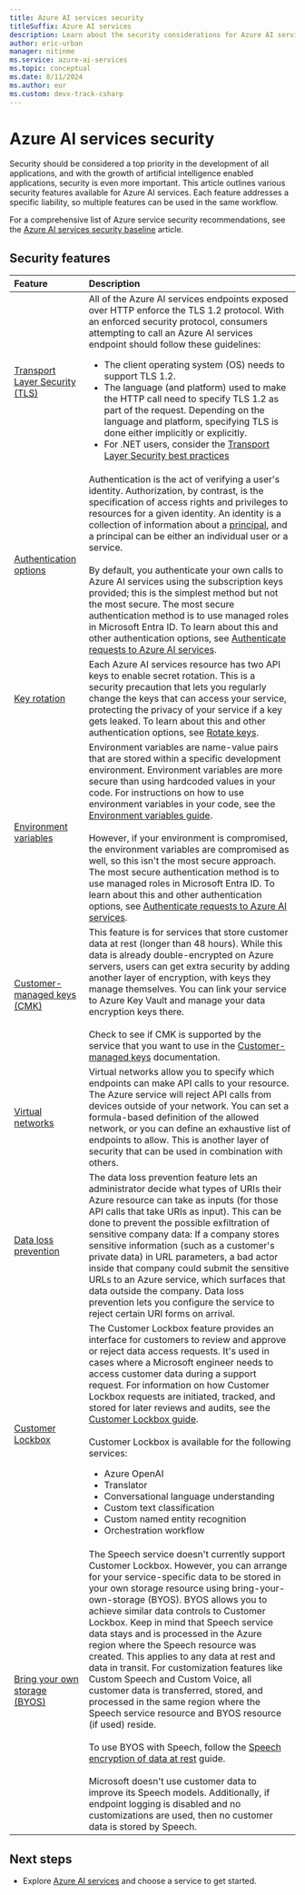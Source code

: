 ```yaml
---
title: Azure AI services security
titleSuffix: Azure AI services
description: Learn about the security considerations for Azure AI services usage.
author: eric-urban
manager: nitinme
ms.service: azure-ai-services
ms.topic: conceptual
ms.date: 8/11/2024
ms.author: eur
ms.custom: devx-track-csharp
---
```


# Azure AI services security

Security should be considered a top priority in the development of all applications, and with the growth of artificial intelligence enabled applications, security is even more important. This article outlines various security features available for Azure AI services. Each feature addresses a specific liability, so multiple features can be used in the same workflow.

For a comprehensive list of Azure service security recommendations, see the [Azure AI services security baseline](/security/benchmark/azure/baselines/cognitive-services-security-baseline?toc=%2Fazure%2Fcognitive-services%2FTOC.json) article.

## Security features

|Feature | Description |
|:---|:---|
| [Transport Layer Security (TLS)](/dotnet/framework/network-programming/tls) | All of the Azure AI services endpoints exposed over HTTP enforce the TLS 1.2 protocol. With an enforced security protocol, consumers attempting to call an Azure AI services endpoint should follow these guidelines:<ul><li>The client operating system (OS) needs to support TLS 1.2.</li><li>The language (and platform) used to make the HTTP call need to specify TLS 1.2 as part of the request. Depending on the language and platform, specifying TLS is done either implicitly or explicitly.</li><li>For .NET users, consider the [Transport Layer Security best practices](/dotnet/framework/network-programming/tls)</li></ul> |
| [Authentication options](./authentication.md)| Authentication is the act of verifying a user's identity. Authorization, by contrast, is the specification of access rights and privileges to resources for a given identity. An identity is a collection of information about a <a href="https://en.wikipedia.org/wiki/Principal_(computer_security)" target="_blank">principal</a>, and a principal can be either an individual user or a service.<br/><br/>By default, you authenticate your own calls to Azure AI services using the subscription keys provided; this is the simplest method but not the most secure. The most secure authentication method is to use managed roles in Microsoft Entra ID. To learn about this and other authentication options, see [Authenticate requests to Azure AI services](./authentication.md).|
| [Key rotation](./authentication.md)| Each Azure AI services resource has two API keys to enable secret rotation. This is a security precaution that lets you regularly change the keys that can access your service, protecting the privacy of your service if a key gets leaked. To learn about this and other authentication options, see [Rotate keys](./rotate-keys.md). |
| [Environment variables](cognitive-services-environment-variables.md) | Environment variables are name-value pairs that are stored within a specific development environment. Environment variables are more secure than using hardcoded values in your code. For instructions on how to use environment variables in your code, see the [Environment variables guide](cognitive-services-environment-variables.md).<br/><br/>However, if your environment is compromised, the environment variables are compromised as well, so this isn't the most secure approach. The most secure authentication method is to use managed roles in Microsoft Entra ID. To learn about this and other authentication options, see [Authenticate requests to Azure AI services](./authentication.md).|
| [Customer-managed keys (CMK)](./encryption/cognitive-services-encryption-keys-portal.md) | This feature is for services that store customer data at rest (longer than 48 hours). While this data is already double-encrypted on Azure servers, users can get extra security by adding another layer of encryption, with keys they manage themselves. You can link your service to Azure Key Vault and manage your data encryption keys there.<br/><br/>Check to see if CMK is supported by the service that you want to use in the [Customer-managed keys](./encryption/cognitive-services-encryption-keys-portal.md) documentation.|
| [Virtual networks](./cognitive-services-virtual-networks.md) | Virtual networks allow you to specify which endpoints can make API calls to your resource. The Azure service will reject API calls from devices outside of your network. You can set a formula-based definition of the allowed network, or you can define an exhaustive list of endpoints to allow. This is another layer of security that can be used in combination with others. |
| [Data loss prevention](./cognitive-services-data-loss-prevention.md) | The data loss prevention feature lets an administrator decide what types of URIs their Azure resource can take as inputs (for those API calls that take URIs as input). This can be done to prevent the possible exfiltration of sensitive company data: If a company stores sensitive information (such as a customer's private data) in URL parameters, a bad actor inside that company could submit the sensitive URLs to an Azure service, which surfaces that data outside the company. Data loss prevention lets you configure the service to reject certain URI forms on arrival.|
| [Customer Lockbox](/azure/security/fundamentals/customer-lockbox-overview) |The Customer Lockbox feature provides an interface for customers to review and approve or reject data access requests. It's used in cases where a Microsoft engineer needs to access customer data during a support request. For information on how Customer Lockbox requests are initiated, tracked, and stored for later reviews and audits, see the [Customer Lockbox guide](/azure/security/fundamentals/customer-lockbox-overview).<br/><br/>Customer Lockbox is available for the following services:<ul><li>Azure OpenAI</li><li>Translator</li><li>Conversational language understanding</li><li>Custom text classification</li><li>Custom named entity recognition</li><li>Orchestration workflow</li></ul>|
| [Bring your own storage (BYOS)](./speech-service/speech-encryption-of-data-at-rest.md)| The Speech service doesn't currently support Customer Lockbox. However, you can arrange for your service-specific data to be stored in your own storage resource using bring-your-own-storage (BYOS). BYOS allows you to achieve similar data controls to Customer Lockbox. Keep in mind that Speech service data stays and is processed in the Azure region where the Speech resource was created. This applies to any data at rest and data in transit. For customization features like Custom Speech and Custom Voice, all customer data is transferred, stored, and processed in the same region where the Speech service resource and BYOS resource (if used) reside.<br/><br/>To use BYOS with Speech, follow the [Speech encryption of data at rest](./speech-service/speech-encryption-of-data-at-rest.md) guide.<br/><br/>Microsoft doesn't use customer data to improve its Speech models. Additionally, if endpoint logging is disabled and no customizations are used, then no customer data is stored by Speech. |

## Next steps

* Explore [Azure AI services](./what-are-ai-services.md) and choose a service to get started.
